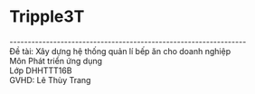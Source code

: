 # Tripple3T
----------------------------------------------------------------- <br>
Đề tài: Xây dựng hệ thống quản lí bếp ăn cho doanh nghiệp <br>
Môn Phát triển ứng dụng <br>
Lớp DHHTTT16B <br>
GVHD: Lê Thùy Trang <br>
